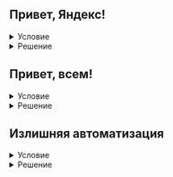 ## Привет, Яндекс!

<details>
  <summary>Условие</summary>
Когда мы приходим на встречу, то первым делом здороваемся. Давайте тоже поприветствуем Яндекс.

### Формат вывода
Одна строка: «Привет, Яндекс!»
</details>

<details>
  <summary>Решение</summary>
  
  ```python
  print("Привет, Яндекс!")
  ```

</details>

## Привет, всем!

<details>
  <summary>Условие</summary>
Но вообще, хорошо бы узнать имя собеседника, а уже потом его приветствовать.

Напишите диалоговую программу, которая сначала познакомится со своим пользователем, а затем поздоровается с ним.

### Формат ввода
Одна строка — имя пользователя программы.

### Формат вывода:
В первой строке написан вопрос: «Как Вас зовут?» Во второй строке — приветствие пользователя: «Привет, %username%».
</details>

<details>
  <summary>Решение</summary>
  
  ```python
  a = input("Как Вас зовут?\n")
  print("Привет, " + a)
  ```

</details>

## Излишняя автоматизация

<details>
  <summary>Условие</summary>
> Повторение — мать учения!
 и 
> Если это можно автоматизировать — автоматизируй!
Этим принципам следуют многие программисты. Но что будет, если их объединить?

### Формат ввода
Одна строка — весьма полезная информация.

### Формат вывода
Трижды повторённая весьма полезная информация.
</details>

<details>
  <summary>Решение</summary>
  
  ```python
  a = input()
  print(3 * f'{a}\n')
  ```

</details>
